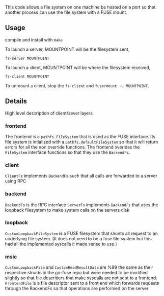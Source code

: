This code allows a file system on one machine be hosted on a port so that another process can use the file system with a FUSE mount.  

## Usage
compile and install with `make`

To launch a server, MOUNTPOINT will be the filesystem sent,
```
fs-server MOUNTPOINT
```

To launch a client, MOUNTPOINT will be where the filesystem received,
```
fs-client MOUNTPOINT
```
To unmount a client, stop the `fs-client` and `fusermount -u MOUNTPOINT`.


## Details 
High level description of client/sever layers

### frontend
The frontend is a `pathfs.FileSystem` that is used as the FUSE interface.  Its file system is intialized with a `pathfs.defaultFileSystem` so that it will return errors for all the non override functions.  The frontend overides the `FileSystem` interface functions so that they use the `BackendFs`. 

### client
`ClientFs` implements `BackendFs` such that all calls are forwarded to a server using RPC

### backend
`BackendFs` is the RPC interface
`ServerFs` implements `BackendFs` that uses the loopback filesystem to make system calls on the servers disk

### loopback
`CustomLoopbackFileSystem` is a FUSE filesystem that shunts all request to an underlying file system. (It does not need to be a fuse file system but this had all the implemented syscalls it made sense to use.)

### msic
`CustomLoopbackFile` and `CustomReadResultData` are %99 the same as their respective structs in the go-fuse repo but were needed to be modified slightly so that file descritiors that make syscalls are not sent to a frontend.  `FrontendFile` is a file descriptor sent to a front end which forwards requests through the BackendFs so that operations are performed on the server 
